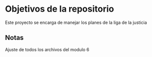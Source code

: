 # Objetivos de la repositorio

Este proyecto se encarga de manejar los planes de la liga de la justicia


## Notas
Ajuste de todos los archivos del modulo 6
